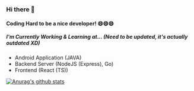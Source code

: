 ### Hi there 👋 
#### Coding Hard to be a nice developer! 😄😄😄

##### I'm Currently Working & Learning at... (Need to be updated, it's actually outdated XD)
- Android Application (JAVA)
- Backend Server (NodeJS (Express), Go)
- Frontend (React (TS))

[![Anurag's github stats](https://github-readme-stats.vercel.app/api?username=KyumKyum&count_private=true)](https://github.com/anuraghazra/github-readme-stats)
<!--
**KyumKyum/KyumKyum** is a ✨ _special_ ✨ repository because its `README.md` (this file) appears on your GitHub profile.

Here are some ideas to get you started:

- 🔭 I’m currently working on ...
- 🌱 I’m currently learning ...
- 👯 I’m looking to collaborate on ...
- 🤔 I’m looking for help with ...
- 💬 Ask me about ...
- 📫 How to reach me: ...
- 😄 Pronouns: ...
- ⚡ Fun fact: ...
-->
